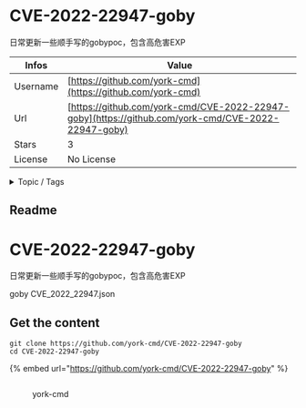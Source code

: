 # CVE-2022-22947-goby

日常更新一些顺手写的gobypoc，包含高危害EXP

| Infos    | Value                                                              |
| -------- | -------------------------------------------------------------------|
| Username | [https://github.com/york-cmd](https://github.com/york-cmd) |
| Url      | [https://github.com/york-cmd/CVE-2022-22947-goby](https://github.com/york-cmd/CVE-2022-22947-goby)                                               |
| Stars    | 3                                                          |
| License  | No License                                                        |

<details>

<summary>Topic / Tags</summary>

* golang

</details>

## Readme

# CVE-2022-22947-goby
日常更新一些顺手写的gobypoc，包含高危害EXP

goby
CVE_2022_22947.json



## Get the content

```
git clone https://github.com/york-cmd/CVE-2022-22947-goby
cd CVE-2022-22947-goby
```

{% embed url="https://github.com/york-cmd/CVE-2022-22947-goby" %}

<figure><img src="https://avatars.githubusercontent.com/u/64241747?v=4" alt=""><figcaption><p>york-cmd</p></figcaption></figure>
